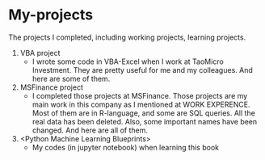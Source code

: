 # My-projects
The projects I completed, including working projects, learning projects.


1. VBA project
    - I wrote some code in VBA-Excel when I work at TaoMicro Investment. They are pretty useful for me and my colleagues. And here are some of them.
2. MSFinance project
    - I completed those projects at MSFinance. Those projects are my main work in this company as I mentioned at WORK EXPERENCE. Most of them are in R-language, and some are SQL queries. All the real data has been deleted. Also, some important names have been changed. And here are all of them.
3. \<Python Machine Learning Blueprints\>
    - My codes (in jupyter notebook) when learning this book
